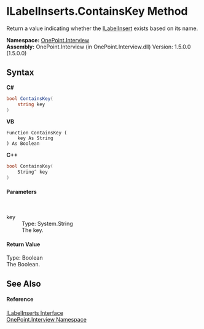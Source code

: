 # ILabelInserts.ContainsKey Method 
 

Return a value indicating whether the <a href="T_OnePoint_Interview_ILabelInsert">ILabelInsert</a> exists based on its name.

**Namespace:**&nbsp;<a href="N_OnePoint_Interview">OnePoint.Interview</a><br />**Assembly:**&nbsp;OnePoint.Interview (in OnePoint.Interview.dll) Version: 1.5.0.0 (1.5.0.0)

## Syntax

**C#**<br />
``` C#
bool ContainsKey(
	string key
)
```

**VB**<br />
``` VB
Function ContainsKey ( 
	key As String
) As Boolean
```

**C++**<br />
``` C++
bool ContainsKey(
	String^ key
)
```


#### Parameters
&nbsp;<dl><dt>key</dt><dd>Type: System.String<br />The key.</dd></dl>

#### Return Value
Type: Boolean<br />The Boolean.

## See Also


#### Reference
<a href="T_OnePoint_Interview_ILabelInserts">ILabelInserts Interface</a><br /><a href="N_OnePoint_Interview">OnePoint.Interview Namespace</a><br />